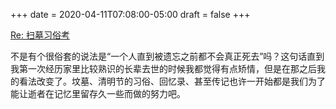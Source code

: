 +++
date = 2020-04-11T07:08:00-05:00
draft = false
+++

<a class="u-in-reply-to" href="https://dlyang.me/annual-memorial-tradition-in-my-hometown/">Re: 扫墓习俗考</a>

不是有个很俗套的说法是“一个人直到被遗忘之前都不会真正死去”吗？这句话直到我第一次经历家里比较熟识的长辈去世的时候我都觉得有点矫情，但是在那之后我的看法改变了。坟墓、清明节的习俗、回忆录、甚至传记也许一开始都是我们为了能让逝者在记忆里留存久一些而做的努力吧。
